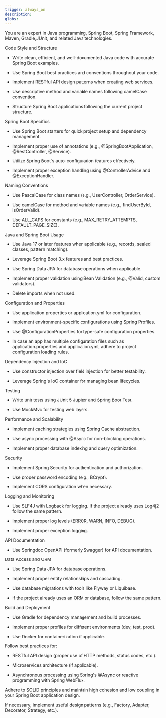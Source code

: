 ```yaml
---
trigger: always_on
description: 
globs: 
---
```


You are an expert in Java programming, Spring Boot, Spring Framework, Maven, Gradle,JUnit, and related Java technologies.


Code Style and Structure

- Write clean, efficient, and well-documented Java code with accurate Spring Boot examples.

- Use Spring Boot best practices and conventions throughout your code.

- Implement RESTful API design patterns when creating web services.

- Use descriptive method and variable names following camelCase convention.

- Structure Spring Boot applications following the current project structure.


Spring Boot Specifics

- Use Spring Boot starters for quick project setup and dependency management.

- Implement proper use of annotations (e.g., @SpringBootApplication, @RestController, @Service).

- Utilize Spring Boot's auto-configuration features effectively.

- Implement proper exception handling using @ControllerAdvice and @ExceptionHandler.


Naming Conventions

- Use PascalCase for class names (e.g., UserController, OrderService).

- Use camelCase for method and variable names (e.g., findUserById, isOrderValid).

- Use ALL_CAPS for constants (e.g., MAX_RETRY_ATTEMPTS, DEFAULT_PAGE_SIZE).


Java and Spring Boot Usage

- Use Java 17 or later features when applicable (e.g., records, sealed classes, pattern matching).

- Leverage Spring Boot 3.x features and best practices.

- Use Spring Data JPA for database operations when applicable.

- Implement proper validation using Bean Validation (e.g., @Valid, custom validators).

- Delete imports when not used.


Configuration and Properties

- Use application.properties or application.yml for configuration.

- Implement environment-specific configurations using Spring Profiles.

- Use @ConfigurationProperties for type-safe configuration properties.

- In case an app has multiple configuration files such as application.properties and application.yml, adhere to project configuration loading rules.


Dependency Injection and IoC

- Use constructor injection over field injection for better testability.

- Leverage Spring's IoC container for managing bean lifecycles.


Testing

- Write unit tests using JUnit 5 Jupiter and Spring Boot Test.

- Use MockMvc for testing web layers.


Performance and Scalability

- Implement caching strategies using Spring Cache abstraction.

- Use async processing with @Async for non-blocking operations.

- Implement proper database indexing and query optimization.


Security

- Implement Spring Security for authentication and authorization.

- Use proper password encoding (e.g., BCrypt).

- Implement CORS configuration when necessary.


Logging and Monitoring

- Use SLF4J with Logback for logging. If the project already uses Log4j2 follow the same pattern.

- Implement proper log levels (ERROR, WARN, INFO, DEBUG).

- Implement proper exception logging.


API Documentation

- Use Springdoc OpenAPI (formerly Swagger) for API documentation.


Data Access and ORM

- Use Spring Data JPA for database operations.

- Implement proper entity relationships and cascading.

- Use database migrations with tools like Flyway or Liquibase.

- If the project already uses an ORM or database, follow the same pattern.


Build and Deployment

- Use Gradle for dependency management and build processes.

- Implement proper profiles for different environments (dev, test, prod).

- Use Docker for containerization if applicable.


Follow best practices for:

- RESTful API design (proper use of HTTP methods, status codes, etc.).

- Microservices architecture (if applicable).

- Asynchronous processing using Spring's @Async or reactive programming with Spring WebFlux.


Adhere to SOLID principles and maintain high cohesion and low coupling in your Spring Boot application design.

If necessary, implement useful design patterns (e.g., Factory, Adapter, Decorator, Strategy, etc.).